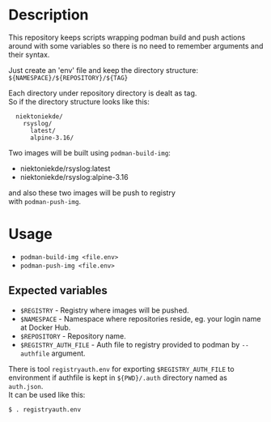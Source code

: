 # Description
This repository keeps scripts wrapping podman build and push actions around with some variables so there is no need to remember arguments and their syntax.
 
Just create an 'env' file and keep the directory structure:  
`${NAMESPACE}/${REPOSITORY}/${TAG}` 
 
Each directory under repository directory is dealt as tag.  
So if the directory structure looks like this:
```
  niektoniekde/
    rsyslog/
      latest/
      alpine-3.16/
```

Two images will be built using `podman-build-img`:
* niektoniekde/rsyslog:latest
* niektoniekde/rsyslog:alpine-3.16

and also these two images will be push to registry  
with `podman-push-img`.

# Usage
* ``podman-build-img <file.env>``
* ``podman-push-img <file.env>``

## Expected variables
* ``$REGISTRY`` - Registry where images will be pushed.
* ``$NAMESPACE`` - Namespace where repositories reside, eg. your login name at Docker Hub.
* ``$REPOSITORY`` - Repository name.
* ``$REGISTRY_AUTH_FILE`` - Auth file to registry provided to podman by ``--authfile`` argument. 

There is tool ``registryauth.env`` for exporting ``$REGISTRY_AUTH_FILE`` to environment
if authfile is kept in ``${PWD}/.auth`` directory named as ``auth.json``.  
It can be used like this:  
```
$ . registryauth.env
```

